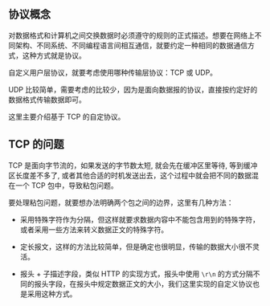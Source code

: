 

## **协议概念**

对数据格式和计算机之间交换数据时必须遵守的规则的正式描述。想要在网络上不同架构、不同系统、不同编程语言间相互通信，就要约定一种相同的数据通信方式，这种方式就是协议。

自定义用户层协议，就要考虑使用哪种传输层协议：TCP 或 UDP。

UDP 比较简单，需要考虑的比较少，因为是面向数据报的协议，直接按约定好的数据格式传输数据即可。

这里主要介绍基于 TCP 的自定协议。

## **TCP 的问题**

TCP 是面向字节流的，如果发送的字节数太短, 就会先在缓冲区里等待, 等到缓冲区长度差不多了, 或者其他合适的时机发送出去，这个过程中就会把不同的数据混在一个 TCP 包中，导致粘包问题。

要处理粘包问题，就要想办法明确两个包之间的边界，这里有几种方法：


- 采用特殊字符作为分隔，但这样就要求数据内容中不能包含用到的特殊字符，或者采用一些方法来转义数据正文的特殊字符。

- 定长报文，这样的方法比较简单，但是确定也很明显，传输的数据大小很不灵活。

- 报头 + 子描述字段，类似 HTTP 的实现方式，报头中使用 `\r\n` 的方式分隔不同的报头字段，在报头中规定数据正文的大小，我们这里实现的自定义协议也是采用这种方式。




